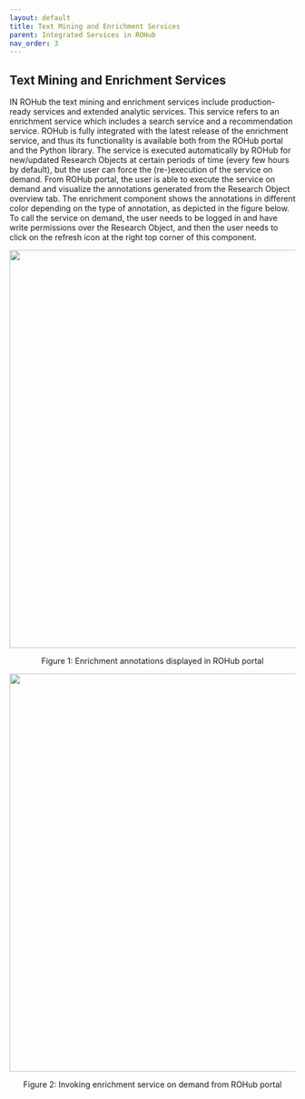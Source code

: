 ```yaml
---
layout: default
title: Text Mining and Enrichment Services
parent: Integrated Services in ROHub
nav_order: 3
---
```


## Text Mining and Enrichment Services

IN ROHub the text mining and enrichment services include production-ready services and extended analytic services.  This service refers to an enrichment service which includes a search service and a recommendation service. ROHub is fully integrated with the latest release of the enrichment service, and thus its functionality is   available   both from   the   ROHub   portal   and the Python   library. The   service   is  executed automatically  by  ROHub  for  new/updated  Research  Objects  at  certain  periods  of  time  (every  few hours by default), but the user can force the (re-)execution of the service on demand. From ROHub portal, the user is able to execute the service on demand and visualize the annotations generated   from   the   Research   Object   overview   tab.   The   enrichment   component   shows   the annotations  in  different  color  depending  on  the  type  of  annotation,  as  depicted  in the figure below.  To call  the  service  on  demand,  the  user  needs  to  be  logged  in  and  have  write  permissions  over  the Research  Object,  and  then  the user  needs  to  click  on  the  refresh  icon  at  the  right  top  corner  of  this component.

<p align="center"> <img src="https://box.psnc.pl/f/f9a07e93c0/?raw=1" width="700"> </p>
<div align="center"> Figure 1: Enrichment annotations displayed in ROHub portal </div>


<p align="center"> <img src="https://box.psnc.pl/f/36c43c08ff/?raw=1" width="700"> </p>
<div align="center"> Figure 2: Invoking enrichment service on demand from ROHub portal </div>


